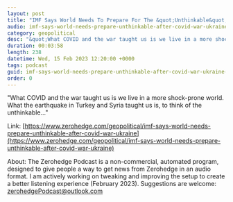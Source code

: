 ```yaml
---
layout: post
title: "IMF Says World Needs To Prepare For The &quot;Unthinkable&quot; After COVID, War In Ukraine"
audio: imf-says-world-needs-prepare-unthinkable-after-covid-war-ukraine-0
category: geopolitical
desc: "&quot;What COVID and the war taught us is we live in a more shock-prone world. What the earthquake in Turkey and Syria taught us is, to think of the unthinkable...&quot;"
duration: 00:03:58
length: 238
datetime: Wed, 15 Feb 2023 12:20:00 +0000
tags: podcast
guid: imf-says-world-needs-prepare-unthinkable-after-covid-war-ukraine-0
order: 0
---
```

&quot;What COVID and the war taught us is we live in a more shock-prone world. What the earthquake in Turkey and Syria taught us is, to think of the unthinkable...&quot;

Link: [https://www.zerohedge.com/geopolitical/imf-says-world-needs-prepare-unthinkable-after-covid-war-ukraine](https://www.zerohedge.com/geopolitical/imf-says-world-needs-prepare-unthinkable-after-covid-war-ukraine)

About: The Zerohedge Podcast is a non-commercial, automated program, designed to give people a way to get news from Zerohedge in an audio format.  I am actively working on tweaking and improving the setup to create a better listening experience (February 2023).  Suggestions are welcome: [zerohedgePodcast@outlook.com](mailto:zerohedgePodcast@outlook.com)